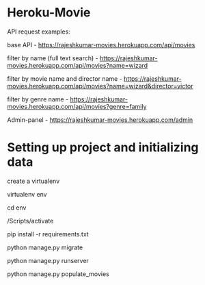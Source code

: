 # Heroku-Movie

API request examples:

base API - https://rajeshkumar-movies.herokuapp.com/api/movies

filter by name (full text search) - https://rajeshkumar-movies.herokuapp.com/api/movies?name=wizard

filter by movie name and director name - https://rajeshkumar-movies.herokuapp.com/api/movies?name=wizard&director=victor

filter by genre name - https://rajeshkumar-movies.herokuapp.com/api/movies?genre=family

Admin-panel - https://rajeshkumar-movies.herokuapp.com/admin

# Setting up project and initializing data

create a virtualenv 

virtualenv env

cd env

/Scripts/activate

pip install -r requirements.txt

python manage.py migrate

python manage.py runserver

python manage.py populate_movies

